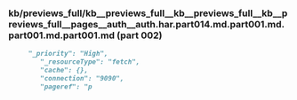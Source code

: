 ### kb/previews_full/kb__previews_full__kb__previews_full__kb__previews_full__pages__auth__auth.har.part014.md.part001.md.part001.md.part001.md (part 002)

```md
     "_priority": "High",
        "_resourceType": "fetch",
        "cache": {},
        "connection": "9090",
        "pageref": "p
```

```
